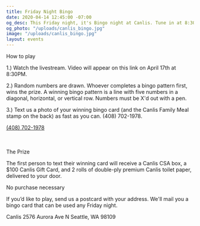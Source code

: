 ```yaml
---
title: Friday Night Bingo
date: 2020-04-14 12:45:00 -07:00
og_desc: This Friday night, it's Bingo night at Canlis. Tune in at 8:30PM.
og_photo: "/uploads/canlis_bingo.jpg"
image: "/uploads/canlis_bingo.jpg"
layout: events
---
```


<p class="Caption mb2">How to play</p>

1.) Watch the livestream. Video will appear on this link on April 17th at 8:30PM.

2.) Random numbers are drawn. Whoever completes a bingo pattern first, wins the prize. A winning bingo pattern is a line with five numbers in a diagonal, horizontal, or vertical row. Numbers must be X'd out with a pen.

3.) Text us a photo of your winning bingo card (and the Canlis Family Meal stamp on the back) as fast as you can. <span class="ShowDesktop">(408) 702-1978</span>.

<div class="ShowMobile mt4"><a class="Caption" href="sms:4087021978">(408) 702-1978</a><Br><br><br></div>

<p class="Caption mb2">The Prize</p>

The first person to text their winning card will receive a Canlis CSA box, a $100 Canlis Gift Card, and 2 rolls of double-ply premium Canlis toilet paper, delivered to your door.

<p class="Caption mb2 mt1">No purchase necessary</p>

If you’d like to play, send us a postcard with your address. We'll mail you a bingo card that can be used any Friday night.

Canlis
2576 Aurora Ave N
Seattle, WA 98109